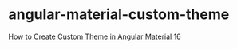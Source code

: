 # angular-material-custom-theme

[How to Create Custom Theme in Angular Material 16](https://www.positronx.io/create-angular-material-custom-theme/)
